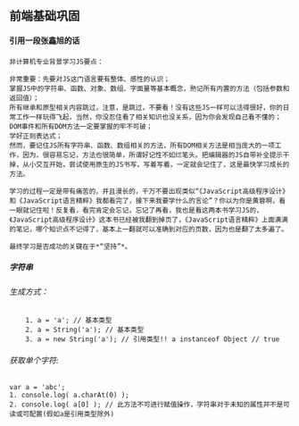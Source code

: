 ## 前端基础巩固
#### 引用一段张鑫旭的话
	非计算机专业背景学习JS要点：

	非常重要：先要对JS这门语言要有整体、感性的认识；
	掌握JS中的字符串、函数、对象、数组、字面量等基本概念，熟记所有内置的方法（包括参数和返回值）；
	所有继承和原型相关内容跳过，注意，是跳过，不要看！没有这些JS一样可以活得很好，你的日常工作一样玩得飞起，当然，你没忍住看了相关知识也没关系，因为你会发现自己看不懂的；
	DOM事件和所有DOM方法一定要掌握的牢不可破；
	学好正则表达式；
	然而，要记住JS所有字符串、函数、数组相关的方法，所有DOM相关方法是相当庞大的一项工作，因为，很容易忘记，方法也很简单，所谓好记性不如烂笔头。把编辑器的JS自带补全提示干掉，从小交互开始，尝试使用原生的JS书写，写着写着，一定就会记住了，这是最快学习成长的方法。

	学习的过程一定是带有痛苦的，并且漫长的，千万不要出现类似“《JavaScript高级程序设计》和《JavaScript语言精粹》我都看完了，接下来我要学什么的言论”？你以为你是黄蓉啊，看一眼就记住啦！反复看，看完肯定会忘记，忘记了再看，我也是看这两本书学习JS的，《JavaScript高级程序设计》这本书已经被我翻到掉页了，《JavaScript语言精粹》上面满满的笔记，哪个知识点不记得了，基本上一翻就可以准确到对应的页数，因为也是翻了太多遍了。

	最终学习是否成功的关键在于*“坚持”*。

##### 字符串
###### 生成方式：
		1. a = 'a'; // 基本类型
		2. a = String('a'); // 基本类型
		3. a = new String('a'); // 引用类型!! a instanceof Object // true
###### 获取单个字符:
	var a = 'abc';
	1. console.log( a.charAt(0) );
	2. console.log( a[0] ); // 此方法不可进行赋值操作，字符串对于未知的属性并不是可读或可配置(假如a是引用类型除外)
	


